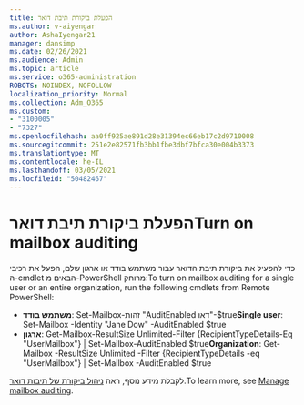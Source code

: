 ```yaml
---
title: הפעלת ביקורת תיבת דואר
ms.author: v-aiyengar
author: AshaIyengar21
manager: dansimp
ms.date: 02/26/2021
ms.audience: Admin
ms.topic: article
ms.service: o365-administration
ROBOTS: NOINDEX, NOFOLLOW
localization_priority: Normal
ms.collection: Adm_O365
ms.custom:
- "3100005"
- "7327"
ms.openlocfilehash: aa0ff925ae891d28e31394ec66eb17c2d9710008
ms.sourcegitcommit: 251e2e82571fb3bb1fbe3dbf7bfca30e004b3373
ms.translationtype: MT
ms.contentlocale: he-IL
ms.lasthandoff: 03/05/2021
ms.locfileid: "50482467"
---
```

# <a name="turn-on-mailbox-auditing"></a><span data-ttu-id="8bad6-102">הפעלת ביקורת תיבת דואר</span><span class="sxs-lookup"><span data-stu-id="8bad6-102">Turn on mailbox auditing</span></span>

<span data-ttu-id="8bad6-103">כדי להפעיל את ביקורת תיבת הדואר עבור משתמש בודד או ארגון שלם, הפעל את רכיבי ה-cmdlet הבאים מ-PowerShell מרוחק:</span><span class="sxs-lookup"><span data-stu-id="8bad6-103">To turn on mailbox auditing for a single user or an entire organization, run the following cmdlets from Remote PowerShell:</span></span>

- <span data-ttu-id="8bad6-104">**משתמש בודד**: Set-Mailbox-זהות "AuditEnabled דאו"-$true</span><span class="sxs-lookup"><span data-stu-id="8bad6-104">**Single user**: Set-Mailbox -Identity "Jane Dow" -AuditEnabled $true</span></span>
- <span data-ttu-id="8bad6-105">**ארגון**: Get-Mailbox-ResultSize Unlimited-Filter {RecipientTypeDetails-Eq "UserMailbox"} | Set-Mailbox-AuditEnabled $true</span><span class="sxs-lookup"><span data-stu-id="8bad6-105">**Organization**: Get-Mailbox -ResultSize Unlimited -Filter {RecipientTypeDetails -eq "UserMailbox"} | Set-Mailbox -AuditEnabled $true</span></span>

<span data-ttu-id="8bad6-106">לקבלת מידע נוסף, ראה [ניהול ביקורת של תיבות דואר](https://go.microsoft.com/fwlink/?linkid=2103668).</span><span class="sxs-lookup"><span data-stu-id="8bad6-106">To learn more, see [Manage mailbox auditing](https://go.microsoft.com/fwlink/?linkid=2103668).</span></span>